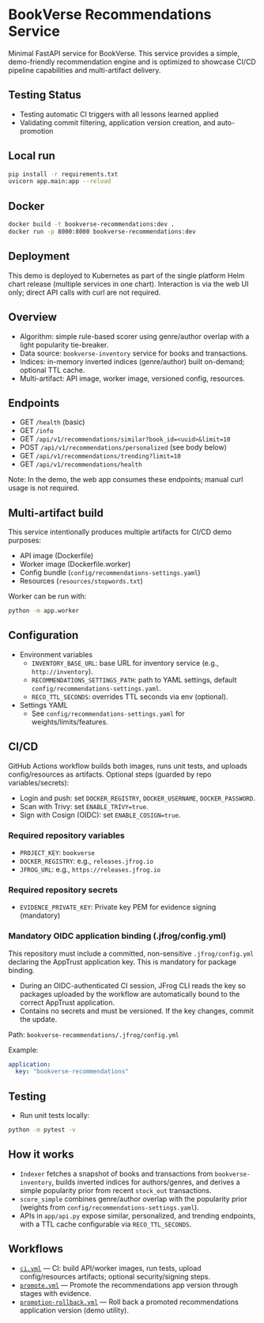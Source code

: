 # BookVerse Recommendations Service

Minimal FastAPI service for BookVerse. This service provides a simple, demo-friendly recommendation engine and is optimized to showcase CI/CD pipeline capabilities and multi-artifact delivery.

## Testing Status
- Testing automatic CI triggers with all lessons learned applied
- Validating commit filtering, application version creation, and auto-promotion

## Local run

```bash
pip install -r requirements.txt
uvicorn app.main:app --reload
```

## Docker

```bash
docker build -t bookverse-recommendations:dev .
docker run -p 8000:8000 bookverse-recommendations:dev
```

## Deployment

This demo is deployed to Kubernetes as part of the single platform Helm chart release (multiple services in one chart). Interaction is via the web UI only; direct API calls with curl are not required.

## Overview

- Algorithm: simple rule-based scorer using genre/author overlap with a light popularity tie-breaker.
- Data source: `bookverse-inventory` service for books and transactions.
- Indices: in-memory inverted indices (genre/author) built on-demand; optional TTL cache.
- Multi-artifact: API image, worker image, versioned config, resources.

## Endpoints

- GET `/health` (basic)
- GET `/info`
- GET `/api/v1/recommendations/similar?book_id=<uuid>&limit=10`
- POST `/api/v1/recommendations/personalized` (see body below)
- GET `/api/v1/recommendations/trending?limit=10`
- GET `/api/v1/recommendations/health`

Note: In the demo, the web app consumes these endpoints; manual curl usage is not required.

## Multi-artifact build

This service intentionally produces multiple artifacts for CI/CD demo purposes:

- API image (Dockerfile)
- Worker image (Dockerfile.worker)
- Config bundle (`config/recommendations-settings.yaml`)
- Resources (`resources/stopwords.txt`)

Worker can be run with:

```bash
python -m app.worker
```

## Configuration

- Environment variables
  - `INVENTORY_BASE_URL`: base URL for inventory service (e.g., `http://inventory`).
  - `RECOMMENDATIONS_SETTINGS_PATH`: path to YAML settings, default `config/recommendations-settings.yaml`.
  - `RECO_TTL_SECONDS`: overrides TTL seconds via env (optional).
- Settings YAML
  - See `config/recommendations-settings.yaml` for weights/limits/features.

## CI/CD

GitHub Actions workflow builds both images, runs unit tests, and uploads config/resources as artifacts.
Optional steps (guarded by repo variables/secrets):

- Login and push: set `DOCKER_REGISTRY`, `DOCKER_USERNAME`, `DOCKER_PASSWORD`.
- Scan with Trivy: set `ENABLE_TRIVY=true`.
- Sign with Cosign (OIDC): set `ENABLE_COSIGN=true`.

### Required repository variables

- `PROJECT_KEY`: `bookverse`
- `DOCKER_REGISTRY`: e.g., `releases.jfrog.io`
- `JFROG_URL`: e.g., `https://releases.jfrog.io`

### Required repository secrets

- `EVIDENCE_PRIVATE_KEY`: Private key PEM for evidence signing (mandatory)

### Mandatory OIDC application binding (.jfrog/config.yml)

This repository must include a committed, non-sensitive `.jfrog/config.yml` declaring the AppTrust application key. This is mandatory for package binding.

- During an OIDC-authenticated CI session, JFrog CLI reads the key so packages uploaded by the workflow are automatically bound to the correct AppTrust application.
- Contains no secrets and must be versioned. If the key changes, commit the update.

Path: `bookverse-recommendations/.jfrog/config.yml`

Example:

```yaml
application:
  key: "bookverse-recommendations"
```

## Testing

- Run unit tests locally:

```bash
python -m pytest -v
```

## How it works

- `Indexer` fetches a snapshot of books and transactions from `bookverse-inventory`, builds inverted indices for authors/genres, and derives a simple popularity prior from recent `stock_out` transactions.
- `score_simple` combines genre/author overlap with the popularity prior (weights from `config/recommendations-settings.yaml`).
- APIs in `app/api.py` expose similar, personalized, and trending endpoints, with a TTL cache configurable via `RECO_TTL_SECONDS`.

## Workflows

- [`ci.yml`](.github/workflows/ci.yml) — CI: build API/worker images, run tests, upload config/resources artifacts; optional security/signing steps.
- [`promote.yml`](.github/workflows/promote.yml) — Promote the recommendations app version through stages with evidence.
- [`promotion-rollback.yml`](.github/workflows/promotion-rollback.yml) — Roll back a promoted recommendations application version (demo utility).
